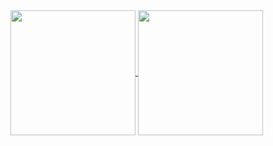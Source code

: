 <a href="https://github.com/anuraghazra/github-readme-stats">
  <img height=200 align="center" src="https://github-readme-stats.vercel.app/api?username=pgonzalezhip&theme=gotham" />
  <img height=200 align="center" src="https://github-readme-stats.vercel.app/api/top-langs?username=pgonzalezhip&layout=compact&langs_count=8&card_width=320&theme=gotham" />
</a>
<a href="https://github.com/anuraghazra/convoychat">
  
</a>
